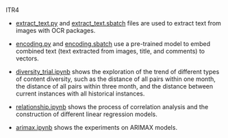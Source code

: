 ITR4

- [extract_text.py](https://github.com/MaoYingrong/MEMEs_culture_evolution/blob/main/MACS40123_Experiments/ITR4/extract_text.py) and [extract_text.sbatch](https://github.com/MaoYingrong/MEMEs_culture_evolution/blob/main/MACS40123_Experiments/ITR4/extract_text.sbatch) files are used to extract text from images with OCR packages.  

- [encoding.py](https://github.com/MaoYingrong/MEMEs_culture_evolution/blob/main/MACS40123_Experiments/ITR4/encoding.py) and [encoding.sbatch](https://github.com/MaoYingrong/MEMEs_culture_evolution/blob/main/MACS40123_Experiments/ITR4/encoding.sbatch) use a pre-trained model to embed combined text (text extracted from images, title, and comments) to vectors.

- [diversity_trial.ipynb](https://github.com/MaoYingrong/MEMEs_culture_evolution/blob/main/MACS40123_Experiments/ITR4/diversity_trial.ipynb) shows the exploration of the trend of different types of content diversity, such as the distance of all pairs within one month, the distance of all pairs within three month, and the distance between current instances with all historical instances.

- [relationship.ipynb](https://github.com/MaoYingrong/MEMEs_culture_evolution/blob/main/MACS40123_Experiments/ITR4/relationship.ipynb) shows the process of correlation analysis and the construction of different linear regression models.

- [arimax.ipynb](https://github.com/MaoYingrong/MEMEs_culture_evolution/blob/main/MACS40123_Experiments/ITR4/arimax.ipynb) shows the experiments on ARIMAX models. 
